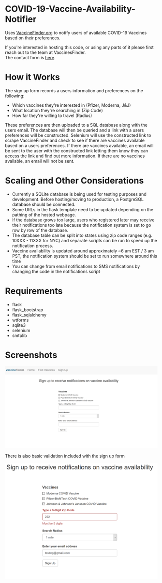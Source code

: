 # COVID-19-Vaccine-Availability-Notifier
Uses [VaccineFinder.org](https://vaccinefinder.org/) to notify users of available COVID-19 Vaccines based on their preferences.

If you're interested in hosting this code, or using any parts of it please first reach out to the team at VaccinesFinder.<br>
The contact form is [here](https://docs.google.com/forms/d/e/1FAIpQLSf00jHygTZv49JrhJvUvkPJb-saifBKQIcofEJBEZ7bSIzVRQ/viewform).

# How it Works
The sign up form records a users information and preferences on the following:
- Which vaccines they're interested in (Pfizer, Moderna, J&J)
- What location they're searching in (Zip Code)
- How far they're willing to travel (Radius)

These preferences are then uploaded to a SQL database along with the users email.
The database will then be queried and a link with a users preferences will be constructed. 
Selenium will use the constructed link to scrape VaccineFinder and check to see if there are vaccines available based on a users preferences. 
If there are vaccines available, an email will be sent to the user with the constructed link letting them know they can access the link and find out more information. 
If there are no vaccines available, an email will not be sent. 

# Scaling and Other Considerations
- Currently a SQLite database is being used for testing purposes and development. Before hosting/moving to production, a PostgreSQL database should be connected.
- Some URLs in the flask template need to be updated depending on the pathing of the hosted webpage.
- If the database grows too large, users who registered later may receive their notifications too late because the notification system is set to go row by row of the database.
- The database table can be split into states using zip code ranges (e.g. 10XXX - 11XXX for NYC) and separate scripts can be run to speed up the notification process.
- Vaccine availability is updated around approximately ~6 am EST / 3 am PST, the notification system should be set to run somewhere around this time
- You can change from email notifications to SMS notifications by changing the code in the notifications script

# Requirements
- flask
- flask_bootstrap
- flask_sqlalchemy
- wtforms
- sqlite3
- selenium
- smtplib

# Screenshots
![Sign up page](screenshots/SignUpPage.png)


There is also basic validation included with the sign up form

![Basic Validation](screenshots/ExampleValidation.png)
